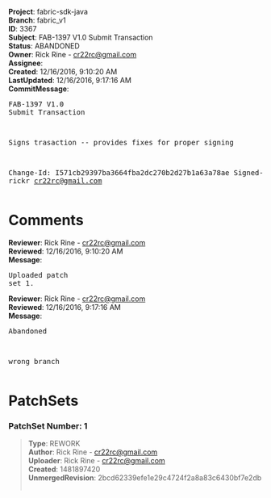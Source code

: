 <strong>Project</strong>: fabric-sdk-java<br><strong>Branch</strong>: fabric_v1<br><strong>ID</strong>: 3367<br><strong>Subject</strong>: FAB-1397 V1.0 Submit Transaction<br><strong>Status</strong>: ABANDONED<br><strong>Owner</strong>: Rick Rine - cr22rc@gmail.com<br><strong>Assignee</strong>:<br><strong>Created</strong>: 12/16/2016, 9:10:20 AM<br><strong>LastUpdated</strong>: 12/16/2016, 9:17:16 AM<br><strong>CommitMessage</strong>:<br><pre>FAB-1397 V1.0 Submit Transaction

Signs trasaction -- provides fixes for proper signing

Change-Id: I571cb29397ba3664fba2dc270b2d27b1a63a78ae
Signed-off-by: rickr <cr22rc@gmail.com>
</pre><h1>Comments</h1><strong>Reviewer</strong>: Rick Rine - cr22rc@gmail.com<br><strong>Reviewed</strong>: 12/16/2016, 9:10:20 AM<br><strong>Message</strong>: <pre>Uploaded patch set 1.</pre><strong>Reviewer</strong>: Rick Rine - cr22rc@gmail.com<br><strong>Reviewed</strong>: 12/16/2016, 9:17:16 AM<br><strong>Message</strong>: <pre>Abandoned

wrong branch</pre><h1>PatchSets</h1><h3>PatchSet Number: 1</h3><blockquote><strong>Type</strong>: REWORK<br><strong>Author</strong>: Rick Rine - cr22rc@gmail.com<br><strong>Uploader</strong>: Rick Rine - cr22rc@gmail.com<br><strong>Created</strong>: 1481897420<br><strong>UnmergedRevision</strong>: 2bcd62339efe1e29c4724f2a8a83c6430bf7e2db<br><br></blockquote>